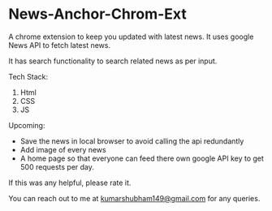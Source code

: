 # News-Anchor-Chrom-Ext
A chrome extension to keep you updated with latest news. It uses google News API to fetch latest news.

It has search functionality to search related news as per input.

Tech Stack:

1. Html
2. CSS
3. JS

Upcoming:
- Save the news in local browser to avoid calling the api redundantly
- Add image of every news
- A home page so that everyone can feed there own google API key to get 500 requests per day.

If this was any helpful, please rate it.

You can reach out to me at kumarshubham149@gmail.com for any queries.
